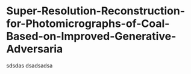 # Super-Resolution-Reconstruction-for-Photomicrographs-of-Coal-Based-on-Improved-Generative-Adversaria
sdsdas
dsadsadsa
